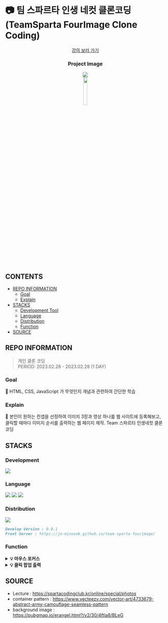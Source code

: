 # 📷 팀 스파르타 인생 네컷 클론코딩 (TeamSparta FourImage Clone Coding)

<div align="center">
<a href="https://spartacodingclub.kr/online/special/photos">강의 보러 가기</a>
<h3> Project Image</h3>
<a href="https://jo-minseok.github.io/team-sparta-fourimage/"><img src = "https://user-images.githubusercontent.com/99482796/221865322-38848750-afa7-4ca1-8d36-6972c4b1e559.png"></a><br>
<a href="https://hits.seeyoufarm.com"><img width = "15%" src="https://hits.seeyoufarm.com/api/count/incr/badge.svg?url=https%3A%2F%2Fgithub.com%2FJo-Minseok%2Fteam-sparta-fourimage&count_bg=%23FFB100&title_bg=%23555555&icon=&icon_color=%23E7E7E7&title=hits&edge_flat=false"/></a>
</div>

## CONTENTS
- [REPO INFORMATION](#REPO-INFORMATION)
  - [Goal](#Goal)
  - [Explain](#Explain)
- [STACKS](#STACKS)
  - [Development Tool](#Development-Tool)
  - [Language](#Language)
  - [Distribution](#distribution)
  - [Function](#function)
- [SOURCE](#SOURCE)

## REPO INFORMATION

> 개인 클론 코딩</br>
> PERIOD: 2023.02.28 - 2023.02.28 (1 DAY)</br>

### Goal

🥇 HTML, CSS, JavaScript 가 무엇인지 개념과 관련하여 간단한 학습

### Explain

📃 본인이 원하는 컨셉을 선정하여 이미지 3장과 영상 하나를 웹 사이트에 등록해보고, 클릭할 때마다 이미지 순서를 출력하는 웹 페이지 제작. Team 스파르타 인생네컷 클론 코딩

## STACKS

### Development

<img src="https://img.shields.io/badge/visual%20studio%20code-007ACC?style=for-the-badge&logo=visualstudiocode&logoColor=white">

### Language

<img src="https://img.shields.io/badge/HTML5-E34F26?style=for-the-badge&logo=html5&logoColor=white"> <img src="https://img.shields.io/badge/CSS3-1572B6?style=for-the-badge&logo=CSS3&logoColor=white"> <img src="https://img.shields.io/badge/JavaScript-F7DF1E?style=for-the-badge&logo=javascript&logoColor=white">

### Distribution

<a href="https://jo-minseok.github.io/team-sparta-fourimage/"><img src="https://img.shields.io/badge/github%20pages-222222?style=for-the-badge&logo=githubpages&logoColor=white"></a>

```md
Develop Version : 0.0.1
Front Server : https://jo-minseok.github.io/team-sparta-fourimage/
```

### Function

<details>
    <summary><strong>💡 마우스 포커스</strong></summary>
    <ul>
        <li>이미지 위에 마우스를 올렸을 때 설명문을 띄웁니다.</li>
    </ul>
</details>
<details>
    <summary><strong>💡 클릭 팝업 출력</strong></summary>
    <ul>
        <li>이미지를 클릭하면 몇 번째 이미지인지 띄웁니다.</li>
    </ul>
</details>

## SOURCE

- Lecture : https://spartacodingclub.kr/online/special/photos
- container pattern : https://www.vecteezy.com/vector-art/4733679-abstract-army-camouflage-seamless-pattern
- background image : https://pubgmap.io/erangel.html?/v2/30/4ftla8/BLeG
